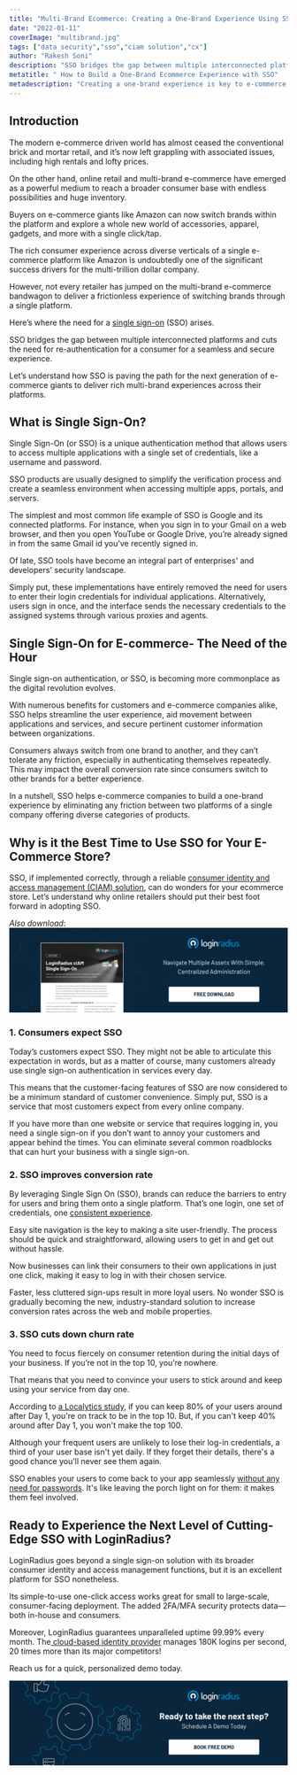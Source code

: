 ```yaml
---
title: "Multi-Brand Ecommerce: Creating a One-Brand Experience Using SSO"
date: "2022-01-11"
coverImage: "multibrand.jpg"
tags: ["data security","sso","ciam solution","cx"]
author: "Rakesh Soni"
description: "SSO bridges the gap between multiple interconnected platforms and cuts the need for re-authentication for a consumer. Let’s understand how SSO is paving the path for the next generation of e-commerce giants to deliver rich multi-brand experiences across their platforms."
metatitle: " How to Build a One-Brand Ecommerce Experience with SSO"
metadescription: "Creating a one-brand experience is key to e-commerce success. Learn how single sign-on helps deliver rich consumer experiences across diverse platforms."
---
```


## Introduction 

The modern e-commerce driven world has almost ceased the conventional brick and mortar retail, and it’s now left grappling with associated issues, including high rentals and lofty prices.

On the other hand, online retail and multi-brand e-commerce have emerged as a powerful medium to reach a broader consumer base with endless possibilities and huge inventory. 

Buyers on e-commerce giants like Amazon can now switch brands within the platform and explore a whole new world of accessories, apparel, gadgets, and more with a single click/tap. 

The rich consumer experience across diverse verticals of a single e-commerce platform like Amazon is undoubtedly one of the significant success drivers for the multi-trillion dollar company. 

However, not every retailer has jumped on the multi-brand e-commerce bandwagon to deliver a frictionless experience of switching brands through a single platform. 

Here’s where the need for a [single sign-on](https://www.loginradius.com/single-sign-on/) (SSO) arises. 

SSO bridges the gap between multiple interconnected platforms and cuts the need for re-authentication for a consumer for a seamless and secure experience. 

Let’s understand how SSO is paving the path for the next generation of e-commerce giants to deliver rich multi-brand experiences across their platforms. 


## What is Single Sign-On? 

Single Sign-On (or SSO) is a unique authentication method that allows users to access multiple applications with a single set of credentials, like a username and password. 

SSO products are usually designed to simplify the verification process and create a seamless environment when accessing multiple apps, portals, and servers.

The simplest and most common life example of SSO is Google and its connected platforms. For instance, when you sign in to your Gmail on a web browser, and then you open YouTube or Google Drive, you’re already signed in from the same Gmail id you’ve recently signed in. 

Of late, SSO tools have become an integral part of enterprises' and developers' security landscape. 

Simply put, these implementations have entirely removed the need for users to enter their login credentials for individual applications. Alternatively, users sign in once, and the interface sends the necessary credentials to the assigned systems through various proxies and agents. 


## Single Sign-On for E-commerce- The Need of the Hour

Single sign-on authentication, or SSO, is becoming more commonplace as the digital revolution evolves. 

With numerous benefits for customers and e-commerce companies alike, SSO helps streamline the user experience, aid movement between applications and services, and secure pertinent customer information between organizations.

Consumers always switch from one brand to another, and they can’t tolerate any friction, especially in authenticating themselves repeatedly. This may impact the overall conversion rate since consumers switch to other brands for a better experience. 

In a nutshell, SSO helps e-commerce companies to build a one-brand experience by eliminating any friction between two platforms of a single company offering diverse categories of products. 


## Why is it the Best Time to Use SSO for Your E-Commerce Store? 

SSO, if implemented correctly, through a reliable [consumer identity and access management (CIAM) solution](https://www.loginradius.com/blog/identity/customer-identity-and-access-management/), can do wonders for your ecommerce store. Let’s understand why online retailers should put their best foot forward in adopting SSO. 

*Also download*: [![DS-SSO](DS-SSO.png)](https://www.loginradius.com/resource/loginradius-single-sign-on/)


### 1. Consumers expect SSO

Today’s customers expect SSO. They might not be able to articulate this expectation in words, but as a matter of course, many customers already use single sign-on authentication in services every day. 

This means that the customer-facing features of SSO are now considered to be a minimum standard of customer convenience. Simply put, SSO is a service that most customers expect from every online company.

If you have more than one website or service that requires logging in, you need a single sign-on if you don’t want to annoy your customers and appear behind the times. You can eliminate several common roadblocks that can hurt your business with a single sign-on.


### 2. SSO improves conversion rate

By leveraging Single Sign On (SSO), brands can reduce the barriers to entry for users and bring them onto a single platform. That’s one login, one set of credentials, one [consistent experience](https://www.loginradius.com/customer-experience-solutions/).

Easy site navigation is the key to making a site user-friendly. The process should be quick and straightforward, allowing users to get in and get out without hassle.

Now businesses can link their consumers to their own applications in just one click, making it easy to log in with their chosen service.

Faster, less cluttered sign-ups result in more loyal users. No wonder SSO is gradually becoming the new, industry-standard solution to increase conversion rates across the web and mobile properties.


### 3. SSO cuts down churn rate

You need to focus fiercely on consumer retention during the initial days of your business. If you’re not in the top 10, you’re nowhere. 

That means that you need to convince your users to stick around and keep using your service from day one.

According to [a Localytics study](https://andrewchen.com/new-data-shows-why-losing-80-of-your-mobile-users-is-normal-and-that-the-best-apps-do-much-better/), if you can keep 80% of your users around after Day 1, you're on track to be in the top 10. But, if you can't keep 40% around after Day 1, you won't make the top 100.

Although your frequent users are unlikely to lose their log-in credentials, a third of your user base isn't yet daily. If they forget their details, there's a good chance you'll never see them again.

SSO enables your users to come back to your app seamlessly [without any need for passwords](https://www.loginradius.com/blog/identity/passwordless-authentication-the-future-of-identity-and-security/). It's like leaving the porch light on for them: it makes them feel involved.


## Ready to Experience the Next Level of Cutting-Edge SSO with LoginRadius? 

LoginRadius goes beyond a single sign-on solution with its broader consumer identity and access management functions, but it is an excellent platform for SSO nonetheless. 

Its simple-to-use one-click access works great for small to large-scale, consumer-facing deployment. The added 2FA/MFA security protects data—both in-house and consumers.

Moreover, LoginRadius guarantees unparalleled uptime 99.99% every month. The[ cloud-based identity provider](https://www.loginradius.com/) manages 180K logins per second, 20 times more than its major competitors!

Reach us for a quick, personalized demo today. 



[![book-free-demo-loginradius](../../assets/book-a-demo-loginradius.png)](https://www.loginradius.com/contact-us?utm_source=blog&utm_medium=web&utm_campaign=multi-brand-ecommerce-experience-sso)
